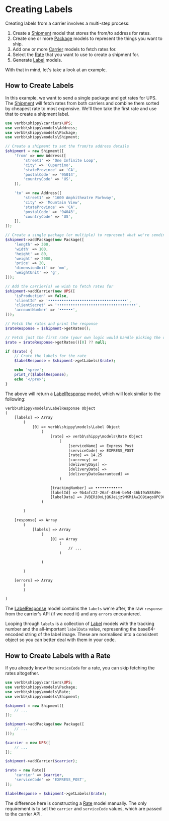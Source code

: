 # Creating Labels
Creating labels from a carrier involves a multi-step process:

1. Create a [Shipment](docs:models/shipment) model that stores the from/to address for rates.
1. Create one or more [Package](docs:models/package) models to represent the things you want to ship.
1. Add one or more [Carrier](docs:models/carrier) models to fetch rates for.
1. Select the [Rate](docs:models/rate) that you want to use to create a shipment for.
1. Generate [Label](docs:models/label) models.

With that in mind, let's take a look at an example.

## How to Create Labels
In this example, we want to send a single package and get rates for UPS. The [Shipment](docs:models/shipment) will fetch rates from both carriers and combine them sorted by cheapest rate to most expensive. We'll then take the first rate and use that to create a shipment label.

```php
use verbb\shippy\carriers\UPS;
use verbb\shippy\models\Address;
use verbb\shippy\models\Package;
use verbb\shippy\models\Shipment;

// Create a shipment to set the from/to address details
$shipment = new Shipment([
    'from' => new Address([
        'street1' => 'One Infinite Loop',
        'city' => 'Cupertino',
        'stateProvince' => 'CA',
        'postalCode' => '95014',
        'countryCode' => 'US',
    ]),

    'to' => new Address([
        'street1' => '1600 Amphitheatre Parkway',
        'city' => 'Mountain View',
        'stateProvince' => 'CA',
        'postalCode' => '94043',
        'countryCode' => 'US',
    ]),
]);

// Create a single package (or multiple) to represent what we're sending
$shipment->addPackage(new Package([
    'length' => 300,
    'width' => 100,
    'height' => 80,
    'weight' => 2000,
    'price' => 20,
    'dimensionUnit' => 'mm',
    'weightUnit' => 'g',
]));

// Add the carrier(s) we wish to fetch rates for
$shipment->addCarrier(new UPS([
    'isProduction' => false,
    'clientId' => '•••••••••••••••••••••••••••••••••••',
    'clientSecret' => '•••••••••••••••••••••••••••••••••••',
    'accountNumber' => '••••••',
]));

// Fetch the rates and print the response
$rateResponse = $shipment->getRates();

// Fetch just the first rate (your own logic would handle picking the one you want)
$rate = $rateResponse->getRates()[0] ?? null;

if ($rate) {
    // Crate the labels for the rate
    $labelResponse = $shipment->getLabels($rate);

    echo '<pre>';
    print_r($labelResponse);
    echo '</pre>';
}
```

The above will return a [LabelResponse](docs:models/label-response) model, which will look similar to the following:

```html
verbb\shippy\models\LabelResponse Object
(
    [labels] => Array
        (
            [0] => verbb\shippy\models\Label Object
                (
                    [rate] => verbb\shippy\models\Rate Object
                        (
                            [serviceName] => Express Post
                            [serviceCode] => EXPRESS_POST
                            [rate] => 14.25
                            [currency] => 
                            [deliveryDays] => 
                            [deliveryDate] => 
                            [deliveryDateGuaranteed] => 
                        )

                    [trackingNumber] => ••••••••••••
                    [labelId] => 9b4afc22-26af-48e6-be54-46b19a588d9e
                    [labelData] => JVBERi0xLjQKJeLjz9MKMiAwIG9iago8PC9GaWx0ZXI...
                )

        )

    [response] => Array
        (
            [labels] => Array
                (
                    [0] => Array
                        (
                            // ...
                        )

                )

        )

    [errors] => Array
        (
        )

)
```

The [LabelResponse](docs:models/label-response) model contains the `labels` we're after, the raw `response` from the carrier's API (if we need it) and any `errors` encountered.

Looping through `labels` is a collection of [Label](docs:models/label) models with the tracking number and the all-important `labelData` value, representing the base64-encoded string of the label image. These are normalised into a consistent object so you can better deal with them in your code.

## How to Create Labels with a Rate
If you already know the `serviceCode` for a rate, you can skip fetching the rates altogether.

```php
use verbb\shippy\carriers\UPS;
use verbb\shippy\models\Package;
use verbb\shippy\models\Rate;
use verbb\shippy\models\Shipment;

$shipment = new Shipment([
    // ...
]);

$shipment->addPackage(new Package([
    // ...
]));

$carrier = new UPS([
    // ...
]);

$shipment->addCarrier($carrier);

$rate = new Rate([
    'carrier' => $carrier,
    'serviceCode' => 'EXPRESS_POST',
]);

$labelResponse = $shipment->getLabels($rate);
```

The difference here is constructing a [Rate](docs:models/rate) model manually. The only requirement is to set the `carrier` and `serviceCode` values, which are passed to the carrier API.
